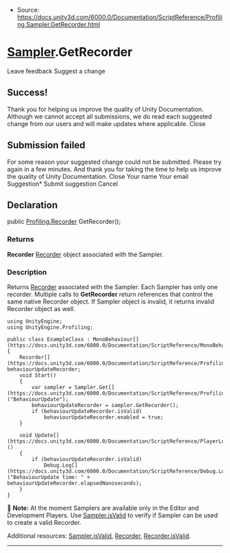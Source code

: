 * Source: https://docs.unity3d.com/6000.0/Documentation/ScriptReference/Profiling.Sampler.GetRecorder.html

#  [Sampler](https://docs.unity3d.com/6000.0/Documentation/ScriptReference/Profiling.Sampler.html).GetRecorder
Leave feedback
Suggest a change
## Success!
Thank you for helping us improve the quality of Unity Documentation. Although we cannot accept all submissions, we do read each suggested change from our users and will make updates where applicable.
Close
## Submission failed
For some reason your suggested change could not be submitted. Please <a>try again</a> in a few minutes. And thank you for taking the time to help us improve the quality of Unity Documentation.
Close
Your name Your email Suggestion* Submit suggestion
Cancel
## Declaration
public [Profiling.Recorder](https://docs.unity3d.com/6000.0/Documentation/ScriptReference/Profiling.Recorder.html) GetRecorder(); 
### Returns
**Recorder** [Recorder](https://docs.unity3d.com/6000.0/Documentation/ScriptReference/Profiling.Recorder.html) object associated with the Sampler. 
### Description
Returns [Recorder](https://docs.unity3d.com/6000.0/Documentation/ScriptReference/Profiling.Recorder.html) associated with the Sampler.
Each Sampler has only one recorder. Multiple calls to **GetRecorder** return references that control the same native Recorder object. If Sampler object is invalid, it returns invalid Recorder object as well.
```
using UnityEngine;
using UnityEngine.Profiling;  
  
public class ExampleClass : MonoBehaviour[](https://docs.unity3d.com/6000.0/Documentation/ScriptReference/MonoBehaviour.html)
{
    Recorder[](https://docs.unity3d.com/6000.0/Documentation/ScriptReference/Profiling.Recorder.html) behaviourUpdateRecorder;
    void Start()
    {
        var sampler = Sampler.Get[](https://docs.unity3d.com/6000.0/Documentation/ScriptReference/Profiling.Sampler.Get.html)("BehaviourUpdate");
        behaviourUpdateRecorder = sampler.GetRecorder();
        if (behaviourUpdateRecorder.isValid)
            behaviourUpdateRecorder.enabled = true;
    }  
  
    void Update[](https://docs.unity3d.com/6000.0/Documentation/ScriptReference/PlayerLoop.Update.html)()
    {
        if (behaviourUpdateRecorder.isValid)
            Debug.Log[](https://docs.unity3d.com/6000.0/Documentation/ScriptReference/Debug.Log.html)("BehaviourUpdate time: " + behaviourUpdateRecorder.elapsedNanoseconds);
    }
}

```

**Note:** At the moment Samplers are available only in the Editor and Development Players. Use [Sampler.isValid](https://docs.unity3d.com/6000.0/Documentation/ScriptReference/Profiling.Sampler-isValid.html) to verify if Sampler can be used to create a valid Recorder.  
  
Additional resources: [Sampler.isValid](https://docs.unity3d.com/6000.0/Documentation/ScriptReference/Profiling.Sampler-isValid.html), [Recorder](https://docs.unity3d.com/6000.0/Documentation/ScriptReference/Profiling.Recorder.html), [Recorder.isValid](https://docs.unity3d.com/6000.0/Documentation/ScriptReference/Profiling.Recorder-isValid.html).
* * *
